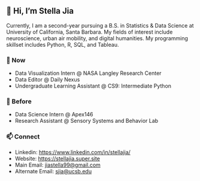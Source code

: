 ## 👋 Hi, I’m Stella Jia 
Currently, I am a second-year pursuing a B.S. in Statistics & Data Science at University of California, Santa Barbara. My fields of interest include neuroscience, urban air mobility, and digital humanities. My programming skillset includes Python, R, SQL, and Tableau. 

### 🚀 Now
* Data Visualization Intern @ NASA Langley Research Center
* Data Editor @ Daily Nexus
* Undergraduate Learning Assistant @ CS9: Intermediate Python

### 🌲 Before
* Data Science Intern @ Apex146
* Research Assistant @ Sensory Systems and Behavior Lab

### 📫 Connect
* Linkedin: https://www.linkedin.com/in/stellajia/
* Website: https://stellajia.super.site
* Main Email: jiastella99@gmail.com 
* Alternate Email: sjia@ucsb.edu

<!---
sjia03/sjia03 is a ✨ special ✨ repository because its `README.md` (this file) appears on your GitHub profile.
You can click the Preview link to take a look at your changes.
--->
